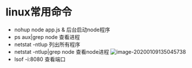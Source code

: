 # linux常用命令

- nohup node app.js &            后台启动node程序
-  ps aux|grep node                 查看进程
- netstat -ntlup                          列出所有程序
- netstat -ntlup|grep node     查看node进程
![image-20200109135045738](E:\ideaProjects\my\ospNote\asserts\image-20200109135045738.png)
- lsof -i:8080   查看端口

